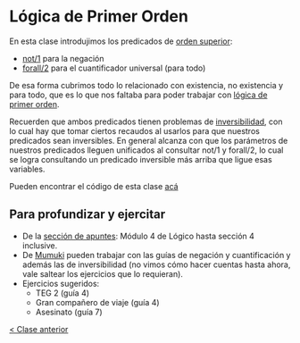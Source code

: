# Lógica de Primer Orden

En esta clase introdujimos los predicados de [orden superior](http://wiki.uqbar.org/wiki/articles/orden-superior.html):
 - [not/1](http://wiki.uqbar.org/wiki/articles/paradigma-logico---negacion.html) para la negación
 - [forall/2](http://wiki.uqbar.org/wiki/articles/paradigma-logico---el-forall.html) para el cuantificador universal (para todo)

De esa forma cubrimos todo lo relacionado con existencia, no existencia y para todo, que es lo que nos faltaba para poder trabajar con [lógica de primer orden](http://wiki.uqbar.org/wiki/articles/paradigma-logico---existe-vs-para-todo.html).

Recuerden que ambos predicados tienen problemas de [inversibilidad](http://wiki.uqbar.org/wiki/articles/paradigma-logico---inversibilidad.html), con lo cual hay que tomar ciertos recaudos al usarlos para que nuestros predicados sean inversibles. En general alcanza con que los parámetros de nuestros predicados lleguen unificados al consultar not/1 y forall/2, lo cual se logra consultando un predicado inversible más arriba que ligue esas variables.

Pueden encontrar el código de esta clase [acá](https://github.com/pdep-mit/ejemplos-de-clase-prolog/blob/master/clase2.pl)

## Para profundizar y ejercitar

- De la [sección de apuntes](http://www.pdep.com.ar/material/apuntes): Módulo 4 de Lógico hasta sección 4 inclusive.
- De [Mumuki](https://mumuki.io/chapters/8-programacion-logica) pueden trabajar con las guías de negación y cuantificación y además las de inversibilidad (no vimos cómo hacer cuentas hasta ahora, vale saltear los ejercicios que lo requieran).
- Ejercicios sugeridos:
  - TEG 2 (guía 4)
  - Gran compañero de viaje (guía 4)
  - Asesinato (guía 7)

[< Clase anterior](https://github.com/pdep-mit/bitacora-de-clase/blob/master/clase-11.md)
